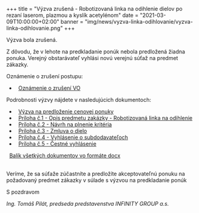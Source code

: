 +++
title = "Výzva zrušená - Robotizovaná linka na odihlenie dielov po rezaní laserom, plazmou a kyslík acetylénom"
date = "2021-03-09T10:00:00+02:00"
banner = "img/news/vyzva-linka-odihlovanie/vyzva-linka-odihlovanie.png"
+++

Výzva bola zrušená. 

Z dôvodu, že v lehote na predkladanie ponúk nebola predložená žiadna ponuka. 
Verejný obstarávateľ vyhlási novú verejnú súťaž na predmet zákazky.
<!--more-->

Oznámenie o zrušení postupu:
- <i class="fa fa-file-pdf-o">&nbsp;</i> [Oznámenie o zrušení VO](/docs/vyzva-linka-odihlovanie/Oznamenie_o_zruseni_VO.pdf)

Podrobnosti výzvy nájdete v nasledujúcich dokumentoch:

- <i class="fa fa-file-pdf-o">&nbsp;</i> [Výzva na predloženie cenovej ponuky](/docs/vyzva-linka-odihlovanie/Vyzva_LC1_IG.pdf)
- <i class="fa fa-file-pdf-o">&nbsp;</i> [Príloha č.1 - Opis predmetu zakázky - Robotizovaná linka na odihlenie](/docs/vyzva-linka-odihlovanie/Priloha-1-LC1-Opis-predmetu-zakazky-Robotizovana-linka-odihlenie.pdf)
- <i class="fa fa-file-pdf-o">&nbsp;</i> [Príloha č.2 - Návrh na plnenie kritéria](/docs/vyzva-linka-odihlovanie/Priloha-2-LC1-Navrh-na-plnenie-kriteria.pdf)
- <i class="fa fa-file-pdf-o">&nbsp;</i> [Príloha č.3 - Zmluva o dielo](/docs/vyzva-linka-odihlovanie/Priloha-3-LC1-Zmluva-o-dielo_IG.pdf)
- <i class="fa fa-file-pdf-o">&nbsp;</i> [Príloha č.4 - Vyhlásenie o subdodavateľoch](/docs/vyzva-linka-odihlovanie/Priloha-4-LC1-Vyhlasenie-o-subdodavateloch.pdf)
- <i class="fa fa-file-pdf-o">&nbsp;</i> [Príloha č.5 - Čestné vyhlásenie](/docs/vyzva-linka-odihlovanie/Priloha-5-LC1-Cestne-vyhlasenie-uchadzaca.pdf)


<i class="fa fa-file-archive-o">&nbsp;</i> [Balík všetkých dokumentov vo formáte docx](/docs/vyzva-linka-odihlovanie/linka-na-odihlovanie-prilohy-docx.zip)


<br/>
Veríme, že sa súťaže  zúčastníte a predložíte akceptovateľnú ponuku na požadovaný predmet zákazky v súlade s výzvou na predkladanie ponúk

S pozdravom
						
*Ing. Tomáš Pilát, 
predseda predstavenstva INFINITY GROUP a.s.*
